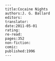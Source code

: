 
    ---
    title:Cocaine Nights
    authors:J. G. Ballard
    editors:
    translator:
    date:2011-05-01
    rating:
    re-read:
    pages:352
    non-fiction:
    comic:
    published:1996
    ---

    